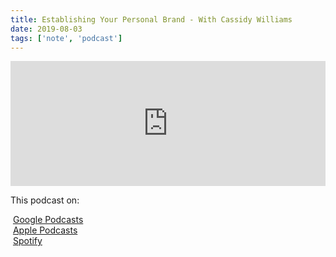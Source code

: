 ```yaml
---
title: Establishing Your Personal Brand - With Cassidy Williams
date: 2019-08-03
tags: ['note', 'podcast']
---
```


<iframe height="200px" width="100%" frameborder="no" scrolling="no" seamless src="https://player.simplecast.com/03bf57d4-e3d6-4922-88cb-5d23b713104a?dark=false"></iframe>

This podcast on:

<p>
<FontAwesomeIcon icon={['fab', 'google']} />&nbsp;<a href="https://podcasts.google.com/?feed=aHR0cHM6Ly9mZWVkcy5zaW1wbGVjYXN0LmNvbS9YX3dTX1dZaA">Google Podcasts</a><br/>
<FontAwesomeIcon icon={['fab', 'apple']} />&nbsp;<a href="https://podcasts.apple.com/us/podcast/chats-with-kent-c-dodds/id1475543959">Apple Podcasts</a><br/>
<FontAwesomeIcon icon={['fab', 'spotify']} />&nbsp;<a href="https://open.spotify.com/show/7GkO2poedjbltWT5lduL5w">Spotify</a>
</p>
